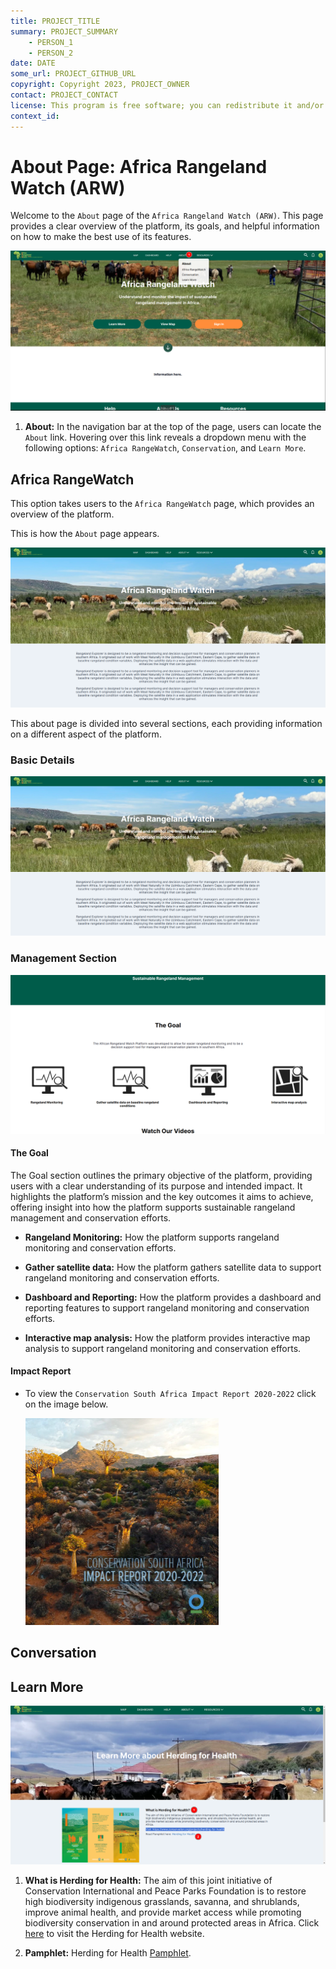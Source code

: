 ```yaml
---
title: PROJECT_TITLE
summary: PROJECT_SUMMARY
    - PERSON_1
    - PERSON_2
date: DATE
some_url: PROJECT_GITHUB_URL
copyright: Copyright 2023, PROJECT_OWNER
contact: PROJECT_CONTACT
license: This program is free software; you can redistribute it and/or modify it under the terms of the GNU Affero General Public License as published by the Free Software Foundation; either version 3 of the License, or (at your option) any later version.
context_id: 
---
```


# About Page: Africa Rangeland Watch (ARW)

Welcome to the `About` page of the `Africa Rangeland Watch (ARW)`. This page provides a clear overview of the platform, its goals, and helpful information on how to make the best use of its features.

[![Home Page](./img/about-img-1.png)](./img/about-img-1.png)

1. **About:** In the navigation bar at the top of the page, users can locate the `About` link. Hovering over this link reveals a dropdown menu with the following options: `Africa RangeWatch`, `Conservation`, and `Learn More`.

## Africa RangeWatch

This option takes users to the `Africa RangeWatch` page, which provides an overview of the platform.
    
This is how the `About` page appears.

[![About page](./img/about-img-3.png)](./img/about-img-3.png)

This about page is divided into several sections, each providing information on a different aspect of the platform.

### Basic Details

[![About page](./img/about-img-3.png)](./img/about-img-3.png)

### Management Section

[![Management Section](./img/about-img-4.png)](./img/about-img-4.png)

#### The Goal

The Goal section outlines the primary objective of the platform, providing users with a clear understanding of its purpose and intended impact. It highlights the platform’s mission and the key outcomes it aims to achieve, offering insight into how the platform supports sustainable rangeland management and conservation efforts.

* **Rangeland Monitoring:** How the platform supports rangeland monitoring and conservation efforts.

* **Gather satellite data:** How the platform gathers satellite data to support rangeland monitoring and conservation efforts.

* **Dashboard and Reporting:** How the platform provides a dashboard and reporting features to support rangeland monitoring and conservation efforts.

* **Interactive map analysis:** How the platform provides interactive map analysis to support rangeland monitoring and conservation efforts.

#### Impact Report

* To view the `Conservation South Africa Impact Report 2020-2022` click on the image below.

    [![Impact Report](./img/about-img-8.png)](https://arw.dev.do.kartoza.com/static/CSA-Impact-report-11-04-23_hi-res.pdf)

## Conversation

## Learn More

[![Learn More Page](./img/about-img-9.png)](./img/about-img-9.png)

1. **What is Herding for Health:** The aim of this joint initiative of Conservation International and Peace Parks Foundation is to restore high biodiversity indigenous grasslands, savanna, and shrublands, improve animal health, and provide market access while promoting biodiversity conservation in and around protected areas in Africa. Click [here](https://www.conservation.org/projects/herding-for-health) to visit the Herding for Health website.

2. **Pamphlet:** Herding for Health [Pamphlet](https://arw.dev.do.kartoza.com/static/Herding.for.Health.pdf).
